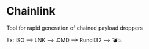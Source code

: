 # Chainlink
Tool for rapid generation of chained payload droppers

Ex:
ISO --> LNK --> .CMD --> Rundll32 --> 💣💥
